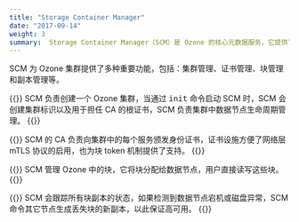 ```yaml
---
title: "Storage Container Manager"
date: "2017-09-14"
weight: 3
summary:  Storage Container Manager（SCM）是 Ozone 的核心元数据服务，它提供了 Ozone 的分布式数据块服务层。
---
```

<!---
  Licensed to the Apache Software Foundation (ASF) under one or more
  contributor license agreements.  See the NOTICE file distributed with
  this work for additional information regarding copyright ownership.
  The ASF licenses this file to You under the Apache License, Version 2.0
  (the "License"); you may not use this file except in compliance with
  the License.  You may obtain a copy of the License at

      http://www.apache.org/licenses/LICENSE-2.0

  Unless required by applicable law or agreed to in writing, software
  distributed under the License is distributed on an "AS IS" BASIS,
  WITHOUT WARRANTIES OR CONDITIONS OF ANY KIND, either express or implied.
  See the License for the specific language governing permissions and
  limitations under the License.
-->

SCM 为 Ozone 集群提供了多种重要功能，包括：集群管理、证书管理、块管理和副本管理等。

{{<card title="集群管理" icon="tasks">}}
SCM 负责创建一个 Ozone 集群，当通过 <kbd>init</kbd> 命令启动 SCM 时，SCM 会创建集群标识以及用于担任 CA 的根证书，SCM 负责集群中数据节点生命周期管理。
{{</card>}}

{{<card title="服务身份管理" icon="eye-open">}}
SCM 的 CA 负责向集群中的每个服务颁发身份证书，证书设施方便了网络层 mTLS 协议的启用，也为块 token 机制提供了支持。
{{</card>}}

{{<card title="块管理" icon="th">}}
SCM 管理 Ozone 中的块，它将块分配给数据节点，用户直接读写这些块。
{{</card>}}


{{<card title="副本管理" icon="link">}}
SCM 会跟踪所有块副本的状态，如果检测到数据节点宕机或磁盘异常，SCM 命令其它节点生成丢失块的新副本，以此保证高可用。
{{</card>}}
